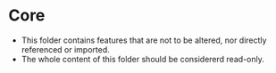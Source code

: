 # Core

- This folder contains features that are not to be altered, nor directly referenced or imported.
- The whole content of this folder should be considererd read-only.
